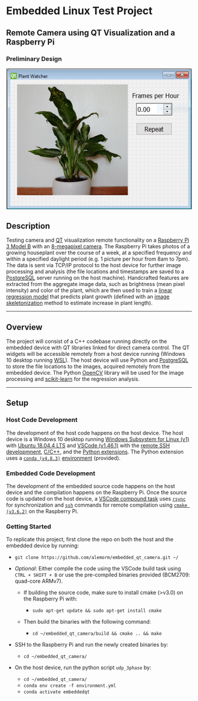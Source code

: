 # Embedded Linux Test Project

## Remote Camera using QT Visualization and a Raspberry Pi

### Preliminary Design

![Sample QT Window][sampleqt]

## Description

Testing camera and [QT] visualization remote functionality on a [Raspberry Pi 3 Model B][raspberrypi] with an [8-megapixel camera][picamera]. The Raspberry Pi takes photos of a growing houseplant over the course of a week, at a specified frequency and within a specified daylight period (e.g. 1 picture per hour from 8am to 7pm). The data is sent via TCP/IP protocol to the host device for further image processing and analysis (the file locations and timestamps are saved to a [PostgreSQL] server running on the host machine). Handcrafted features are extracted from the aggregate image data, such as brightness (mean pixel intensity) and color of the plant, which are then used to train a [linear regression model][linreg] that predicts plant growth (defined with an [image skeletonization][imageskel] method to estimate increase in plant length).

---

## Overview

The project will consist of a C++ codebase running directly on the embedded device with QT libraries linked for direct camera control. The QT widgets will be accessible remotely from a host device running (Windows 10 desktop running [WSL]). The host device will use Python and [PostgreSQL] to store the file locations to the images, acquired remotely from the embedded device. The Python [OpenCV] library will be used for the image processing and [scikit-learn] for the regression analysis.

---

## Setup

### Host Code Development

The development of the host code happens on the host device. The host device is a Windows 10 desktop running [Windows Subsystem for Linux (v1)][wsl] with [Ubuntu 18.04.4 LTS][ubuntu] and [VSCode (v1.46.1)][vscode] with the [remote SSH developmnent][sshext], [C/C++][c++], and the [Python extensions][pythonext]. The Python extension uses a [`conda (v4.8.3)`][conda] [environment] (provided).

### Embedded Code Development

The development of the embedded source code happens on the host device and the compilation happens on the Raspberry Pi.  Once the source code is updated on the host device, a [VSCode compound task][vstasks] uses [`rsync`] for synchronization and [`ssh`] commands for remote compilation using [`cmake (v3.6.2)`][cmake] on the Raspberry Pi.

### Getting Started

To replicate this project, first clone the repo on both the host and the embedded device by running:

- `git clone https://github.com/alemorm/embedded_qt_camera.git ~/`

- *Optional*: Either compile the code using the VSCode build task using `CTRL + SHIFT + B` or use the pre-compiled binaries provided (BCM2709: quad-core ARMv7).
  
  - If building the source code, make sure to install cmake (>v3.0) on the Raspberry Pi with:

    - `sudo apt-get update && sudo apt-get install cmake`
  
  - Then build the binaries with the following command:
  
    - `cd ~/embedded_qt_camera/build && cmake .. && make`

- SSH to the Raspberry Pi and run the newly created binaries by:

  - `cd ~/embedded_qt_camera/`

- On the host device, run the python script `udp_3phase` by:

  - `cd ~/embedded_qt_camera/`
  - `conda env create -f environment.yml`
  - `conda activate embeddedqt`

<!-- Links -->
[sampleqt]: img/sampleqtwindowplant.png
[qt]: https://www.qt.io/product/ui-design-tools
[raspberrypi]: https://www.raspberrypi.org/products/raspberry-pi-3-model-b/
[picamera]: https://www.raspberrypi.org/products/camera-module-v2/
[influxdb]: https://docs.influxdata.com/influxdb/v1.8/introduction/install/
[linreg]: https://en.wikipedia.org/wiki/Linear_regression
[imageskel]: https://en.wikipedia.org/wiki/Morphological_skeleton
[postgresql]: https://www.postgresql.org/about/
[opencv]: https://opencv.org/about/
[scikit-learn]: https://scikit-learn.org/stable/
[vstasks]: .vscode/tasks.json
[cmake]: https://cmake.org/cmake/help/latest/guide/tutorial/index.html
[`ssh`]: https://www.digitalocean.com/community/tutorials/ssh-essentials-working-with-ssh-servers-clients-and-keys
[`rsync`]: https://www.digitalocean.com/community/tutorials/how-to-use-rsync-to-sync-local-and-remote-directories-on-a-vps
[wsl]: https://docs.microsoft.com/en-us/windows/wsl/install-win10
[ubuntu]: https://www.microsoft.com/en-us/p/ubuntu-1804-lts/9n9tngvndl3q
[vscode]: https://code.visualstudio.com/
[sshext]: https://code.visualstudio.com/docs/remote/ssh
[c++]: https://code.visualstudio.com/docs/languages/cpp
[pythonext]: https://code.visualstudio.com/docs/python/python-tutorial
[conda]: https://docs.conda.io/en/latest/miniconda.html
[environment]: environment.yml

